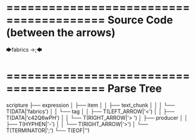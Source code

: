 ========================================
Source Code (between the arrows)
========================================

🡆fabrics<c42Q6wPH> ->;🡄

========================================
Parse Tree
========================================

scripture
├── expression
│   ├── item
│   │   ├── text_chunk
│   │   │   └── T(DATA|'fabrics')
│   │   └── tag
│   │       ├── T(LEFT_ARROW|'<')
│   │       ├── T(DATA|'c42Q6wPH')
│   │       └── T(RIGHT_ARROW|'> ')
│   ├── producer
│   │   ├── T(HYPHEN|'-')
│   │   └── T(RIGHT_ARROW|'>')
│   └── T(TERMINATOR|';')
└── T(EOF|'<EOF>')